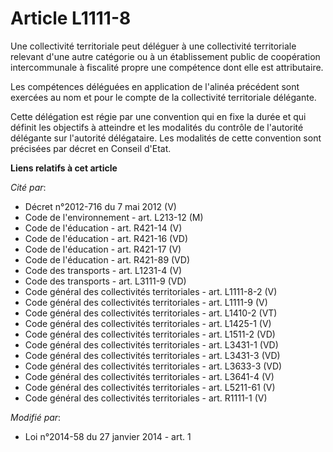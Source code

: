 # Article L1111-8

Une collectivité territoriale peut déléguer à une collectivité territoriale relevant d'une autre catégorie ou à un
établissement public de coopération intercommunale à fiscalité propre une compétence dont elle est attributaire.

Les compétences déléguées en application de l'alinéa précédent sont exercées au nom et pour le compte de la collectivité
territoriale délégante.

Cette délégation est régie par une convention qui en fixe la durée et qui définit les objectifs à atteindre et les modalités
du contrôle de l'autorité délégante sur l'autorité délégataire. Les modalités de cette convention sont précisées par décret
en Conseil d'Etat.

**Liens relatifs à cet article**

_Cité par_:

  - Décret n°2012-716 du 7 mai 2012 (V)
  - Code de l'environnement - art. L213-12 (M)
  - Code de l'éducation - art. R421-14 (V)
  - Code de l'éducation - art. R421-16 (VD)
  - Code de l'éducation - art. R421-17 (V)
  - Code de l'éducation - art. R421-89 (VD)
  - Code des transports - art. L1231-4 (V)
  - Code des transports - art. L3111-9 (VD)
  - Code général des collectivités territoriales - art. L1111-8-2 (V)
  - Code général des collectivités territoriales - art. L1111-9 (V)
  - Code général des collectivités territoriales - art. L1410-2 (VT)
  - Code général des collectivités territoriales - art. L1425-1 (V)
  - Code général des collectivités territoriales - art. L1511-2 (VD)
  - Code général des collectivités territoriales - art. L3431-1 (VD)
  - Code général des collectivités territoriales - art. L3431-3 (VD)
  - Code général des collectivités territoriales - art. L3633-3 (VD)
  - Code général des collectivités territoriales - art. L3641-4 (V)
  - Code général des collectivités territoriales - art. L5211-61 (V)
  - Code général des collectivités territoriales - art. R1111-1 (V)

_Modifié par_:

  - Loi n°2014-58 du 27 janvier 2014 - art. 1
